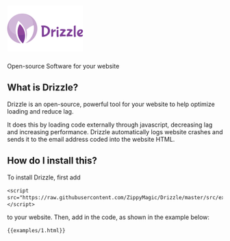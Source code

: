 # ![Drizzle LTE](https://raw.githubusercontent.com/ZippyMagic/Drizzle/master/images/drizzle.png)
Open-source Software for your website

## What is Drizzle?
Drizzle is an open-source, powerful tool for your website to help optimize loading and reduce lag.

It does this by loading code externally through javascript, decreasing lag and increasing performance. Drizzle automatically logs website crashes and sends it to the email address coded into the website HTML.

## How do I install this?
To install Drizzle, first add
```
<script src="https://raw.githubusercontent.com/ZippyMagic/Drizzle/master/src/external/loader/drizzle.min.js"></script>
```
to your website. Then, add in the code, as shown in the example below:
```
{{examples/1.html}}

```

